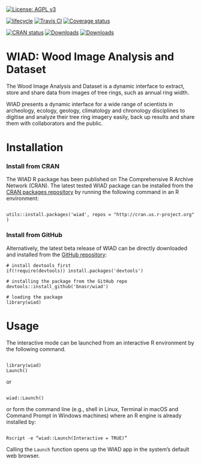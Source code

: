 [![License: AGPL v3](https://img.shields.io/badge/License-AGPL%20v3-blue.svg)](https://www.gnu.org/licenses/agpl-3.0) 

[![lifecycle](https://img.shields.io/badge/lifecycle-experimental-orange.svg)](https://www.tidyverse.org/lifecycle/#experimental) 
[![Travis CI](https://travis-ci.org/bnasr/wiad.svg?branch=master)](https://travis-ci.org/bnasr/wiad) 
[![Coverage status](https://codecov.io/gh/bnasr/wiad/branch/master/graph/badge.svg)](https://codecov.io/gh/bnasr/wiad)

[![CRAN status](http://www.r-pkg.org/badges/version-last-release/wiad)](https://cran.r-project.org/package=wiad) 
[![Downloads](http://cranlogs.r-pkg.org/badges/wiad?color=brightgreen)](http://www.r-pkg.org/pkg/wiad) 
[![Downloads](http://cranlogs.r-pkg.org/badges/grand-total/wiad?color=brightgreen)](http://www.r-pkg.org/pkg/wiad) 


# WIAD: Wood Image Analysis and Dataset

The Wood Image Analysis and Dataset is a dynamic interface to extract, store and share data from images of tree rings, such as annual ring width. 

WIAD presents a dynamic interface for a wide range of scientists in archeology, ecology, geology, climatology and chronology disciplines to digitise and analyze their tree ring imagery easily, back up results and share them with collaborators and the public.


# Installation

### Install from CRAN
The WIAD R package has been published on The Comprehensive R Archive Network (CRAN). The latest tested WIAD package can be installed from the <a href="https://cran.r-project.org/package=wiad">CRAN packages repository</a> by running the following command in an R environment:

```{r, echo=TRUE, eval=FALSE}

utils::install.packages('wiad', repos = "http://cran.us.r-project.org" )

```

### Install from GitHub
Alternatively, the latest beta release of WIAD can be directly downloaded and installed from the [GitHub repository](https://github.com/bnasr/wiad):

```{r, echo=TRUE, eval=FALSE}
# install devtools first
if(!require(devtools)) install.packages('devtools')

# installing the package from the GitHub repo
devtools::install_github('bnasr/wiad')

# loading the package
library(wiad)
```


# Usage
The interactive mode can be launched from an interactive R environment by the following command.

```{r, echo=TRUE, eval=FALSE}

library(wiad)
Launch()

```

or

```{r, echo=TRUE, eval=FALSE}

wiad::Launch()

```

or form the command line (e.g., shell in Linux, Terminal in macOS and Command Prompt in Windows machines) where an R engine is already installed by:

```{r, echo=TRUE, eval=FALSE}

Rscript -e “wiad::Launch(Interactive = TRUE)”

```

Calling the `Launch` function opens up the WIAD app in the system’s default web browser.
